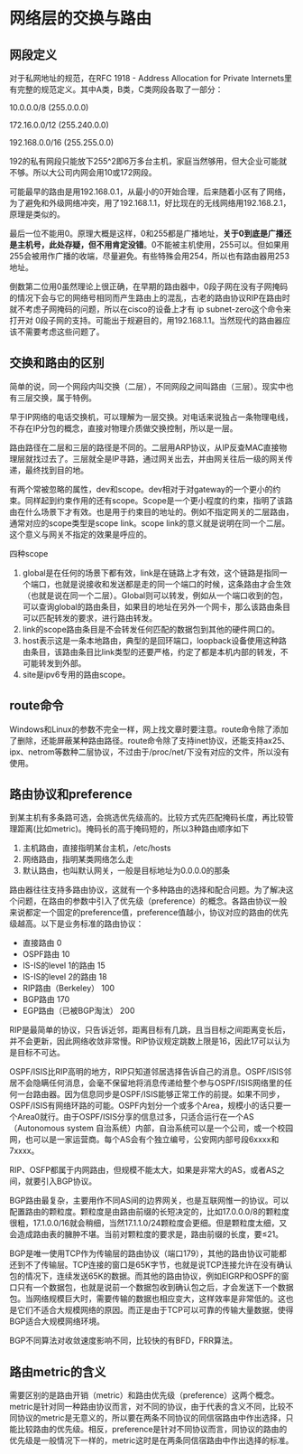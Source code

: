 # 网络层的交换与路由

网段定义
--
对于私网地址的规范，在RFC 1918 - Address Allocation for Private Internets里有完整的规范定义。其中A类，B类，C类网段各取了一部分：

10.0.0.0/8 (255.0.0.0)

172.16.0.0/12 (255.240.0.0)

192.168.0.0/16 (255.255.0.0)

192的私有网段只能放下255^2即6万多台主机，家庭当然够用，但大企业可能就不够。所以大公司内网会用10或172网段。

可能最早的路由是用192.168.0.1，从最小的0开始合理，后来随着小区有了网络，为了避免和外级网络冲突，用了192.168.1.1，好比现在的无线网络用192.168.2.1，原理是类似的。

最后一位不能用0。原理大概是这样，0和255都是广播地址，**关于0到底是广播还是主机号，此处存疑，但不用肯定没错**。0不能被主机使用，255可以。但如果用255会被用作广播的收端，尽量避免。有些特殊会用254，所以也有路由器用253地址。

倒数第二位用0虽然理论上很正确，在早期的路由器中，0段子网在没有子网掩码的情况下会与它的网络号相同而产生路由上的混乱，古老的路由协议RIP在路由时就不考虑子网掩码的问题，所以在cisco的设备上才有 ip subnet-zero这个命令来打开对 0段子网的支持。可能出于规避目的，用192.168.1.1。当然现代的路由器应该不需要考虑这些问题了。

交换和路由的区别
--
简单的说，同一个网段内叫交换（二层），不同网段之间叫路由（三层）。现实中也有三层交换，属于特例。

早于IP网络的电话交换机，可以理解为一层交换。对电话来说独占一条物理电线，不存在IP分包的概念，直接对物理介质做交换控制，所以是一层。

路由路径在二层和三层的路径是不同的。二层用ARP协议，从IP反查MAC直接物理层就找过去了。三层就全是IP寻路，通过网关出去，并由网关往后一级的网关传递，最终找到目的地。

有两个常被忽略的属性，dev和scope。dev相对于对gateway的一个更小的约束。同样起到约束作用的还有scope。Scope是一个更小程度的约束，指明了该路由在什么场景下才有效。也是用于约束目的地址的。例如不指定网关的二层路由，通常对应的scope类型是scope link。scope link的意义就是说明在同一个二层。这个意义与网关不指定的效果是呼应的。

四种scope

1. global是在任何的场景下都有效，link是在链路上才有效，这个链路是指同一个端口，也就是说接收和发送都是走的同一个端口的时候，这条路由才会生效（也就是说在同一个二层）。Global则可以转发，例如从一个端口收到的包，可以查询global的路由条目，如果目的地址在另外一个网卡，那么该路由条目可以匹配转发的要求，进行路由转发。
2. link的scope路由条目是不会转发任何匹配的数据包到其他的硬件网口的。
3. host表示这是一条本地路由，典型的是回环端口，loopback设备使用这种路由条目，该路由条目比link类型的还要严格，约定了都是本机内部的转发，不可能转发到外部。
4. site是ipv6专用的路由scope。

route命令
--
Windows和Linux的参数不完全一样，网上找文章时要注意。route命令除了添加了删除，还能屏蔽某种路由路径。route命令除了支持inet协议，还能支持ax25、ipx、netrom等数种二层协议，不过由于/proc/net/下没有对应的文件，所以没有使用。

路由协议和preference
--
到某主机有多条路可选，会挑选优先级高的。比较方式先匹配掩码长度，再比较管理距离(比如metric)。掩码长的高于掩码短的，所以3种路由顺序如下

1. 主机路由，直接指明某台主机，/etc/hosts
2. 网络路由，指明某类网络怎么走
3. 默认路由，也叫默认网关，一般是目标地址为0.0.0.0的那条

路由器往往支持多路由协议，这就有一个多种路由的选择和配合问题。为了解决这个问题，在路由的参数中引入了优先级（preference）的概念。各路由协议一般来说都定一个固定的preference值，preference值越小，协议对应的路由的优先级越高。以下是业务标准的路由协议：

* 直接路由  0
* OSPF路由  10
* IS-IS的level 1的路由  15
* IS-IS的level 2的路由  18
* RIP路由（Berkeley）  100
* BGP路由 170
* EGP路由（已被BGP淘汰） 200

RIP是最简单的协议，只告诉近邻，距离目标有几跳，且当目标之间距离变长后，并不会更新，因此网络收敛非常慢。RIP协议规定跳数上限是16，因此17可以认为是目标不可达。

OSPF/ISIS比RIP高明的地方，RIP只知道邻居选择告诉自己的消息。OSPF/ISIS邻居不会隐瞒任何消息，会毫不保留地将消息传递给整个参与OSPF/ISIS网络里的任何一台路由器。因为信息同步是OSPF/ISIS能够正常工作的前提。如果不同步，OSPF/ISIS有网络环路的可能。OSPF内划分一个或多个Area，规模小的话只要一个Area0就行。由于OSPF/ISIS分享的信息过多，只适合运行在一个AS（Autonomous system 自治系统）内部，自治系统可以是一个公司，或一个校园网，也可以是一家运营商。每个AS会有个独立编号，公安网内部号段6xxxx和7xxxx。

RIP、OSFP都属于内网路由，但规模不能太大，如果是非常大的AS，或者AS之间，就要引入BGP协议。

BGP路由最复杂，主要用作不同AS间的边界网关，也是互联网惟一的协议。可以配置路由的颗粒度。颗粒度是由路由前缀的长短决定的，比如17.0.0.0/8的颗粒度很粗，17.1.0.0/16就会稍细，当然17.1.1.0/24颗粒度会更细。但是颗粒度太细，又会造成路由表的臃肿不堪。当前对颗粒度的要求是，路由前缀的长度，要≤21。

BGP是唯一使用TCP作为传输层的路由协议（端口179），其他的路由协议可能都还到不了传输层。TCP连接的窗口是65K字节，也就是说TCP连接允许在没有确认包的情况下，连续发送65K的数据。而其他的路由协议，例如EIGRP和OSPF的窗口只有一个数据包，也就是说前一个数据包收到确认包之后，才会发送下一个数据包。当网络规模巨大时，需要传输的数据也相应变大，这样效率是非常低的。这也是它们不适合大规模网络的原因。而正是由于TCP可以可靠的传输大量数据，使得BGP适合大规模网络环境。

BGP不同算法对收敛速度影响不同，比较快的有BFD，FRR算法。

路由metric的含义
--
需要区别的是路由开销（metric）和路由优先级（preference）这两个概念。metric是针对同一种路由协议而言，对不同的协议，由于代表的含义不同，比较不同协议的metric是无意义的，所以要在两条不同协议的同信宿路由中作出选择，只能比较路由的优先级。相反，preference是针对不同协议而言，同协议的路由的优先级是一般情况下一样的，metric这时是在两条同信宿路由中作出选择的标准。